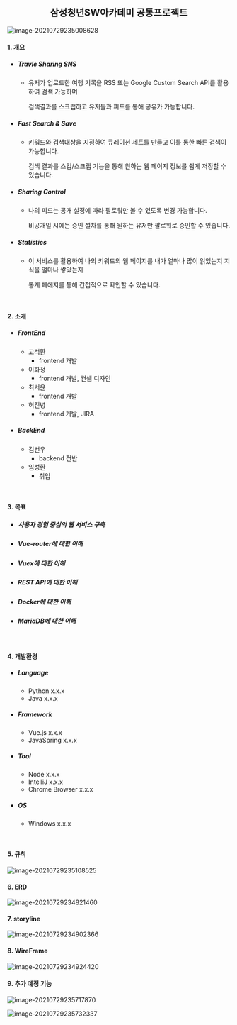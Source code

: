 <center><h2>삼성청년SW아카데미 공통프로젝트</h2></center>

![image-20210729235008628](README.assets/image-20210729235008628.png)

#### 1. 개요

- #####  Travle Sharing SNS

  - 유저가 업로드한 여행 기록을 RSS 또는 Google Custom Search API를 활용하여 검색 가능하며 

    검색결과를 스크랩하고 유저들과 피드를 통해 공유가 가능합니다.

- ##### Fast Search & Save

  - 키워드와 검색대상을 지정하여 큐레이션 세트를 만들고 이를 통한 빠른 검색이 가능합니다.

    검색 결과를 스킵/스크랩 기능을 통해 원하는 웹 페이지 정보를 쉽게 저장할 수 있습니다.

- ##### Sharing Control

  - 나의 피드는 공개 설정에 따라 팔로워만 볼 수 있도록 변경 가능합니다. 

    비공개일 시에는 승인 절차를 통해 원하는 유저만 팔로워로 승인할 수 있습니다.

- ##### Statistics

  - 이 서비스를 활용하여 나의 키워드의 웹 페이지를 내가 얼마나 많이 읽었는지 지식을 얼마나 쌓았는지 

    통계 페에지를 통해 간접적으로 확인할 수 있습니다.

<br>

#### 2. 소개

- ##### FrontEnd

  - 고석환
    - frontend 개발
  - 이화정
    - frontend 개발, 컨셉 디자인
  - 최서윤
    - frontend 개발
  - 허진녕
    - frontend 개발, JIRA

- ##### BackEnd

  - 김선우
    - backend 전반
  - 임성환
    - 취업

<br>

#### 3. 목표

- ##### 사용자 경험 중심의 웹 서비스 구축

- ##### Vue-router에 대한 이해

- ##### Vuex에 대한 이해

- ##### REST API에 대한 이해

- ##### Docker에 대한 이해

- ##### MariaDB에 대한 이해

<br>

#### 4. 개발환경

- ##### Language

  - Python x.x.x
  - Java x.x.x

- ##### Framework

  - Vue.js x.x.x
  - JavaSpring x.x.x

- ##### Tool

  - Node x.x.x
  - IntelliJ x.x.x
  - Chrome Browser x.x.x

- ##### OS

  - Windows x.x.x

<br>

#### 5. 규칙

![image-20210729235108525](README.assets/image-20210729235108525.png)



#### 6. ERD

![image-20210729234821460](README.assets/image-20210729234821460.png)



#### 7. storyline

![image-20210729234902366](README.assets/image-20210729234902366.png)



#### 8. WireFrame

![image-20210729234924420](README.assets/image-20210729234924420.png)



#### 9. 추가 예정 기능

![image-20210729235717870](README.assets/image-20210729235717870.png)

![image-20210729235732337](README.assets/image-20210729235732337.png)

